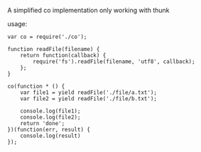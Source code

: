 A simplified co implementation only working with thunk

usage:

	var co = require('./co');

	function readFile(filename) {
		return function(callback) {
			require('fs').readFile(filename, 'utf8', callback);
		};
	}

	co(function * () {
		var file1 = yield readFile('./file/a.txt');
		var file2 = yield readFile('./file/b.txt');

		console.log(file1);
		console.log(file2);
		return 'done';
	})(function(err, result) {
		console.log(result)
	});